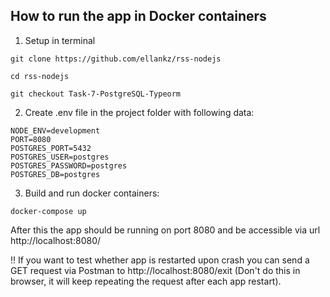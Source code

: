 ## How to run the app in Docker containers

1. Setup in terminal
```
git clone https://github.com/ellankz/rss-nodejs
```
```
cd rss-nodejs
```
```
git checkout Task-7-PostgreSQL-Typeorm
```

2. Create .env file in the project folder with following data:
```
NODE_ENV=development
PORT=8080
POSTGRES_PORT=5432
POSTGRES_USER=postgres
POSTGRES_PASSWORD=postgres
POSTGRES_DB=postgres

```
3. Build and run docker containers:
```
docker-compose up
```

After this the app should be running on port 8080 and be accessible via url http://localhost:8080/

!! If you want to test whether app is restarted upon crash you can send a GET request via Postman to http://localhost:8080/exit (Don't do this in browser, it will keep repeating the request after each app restart).
